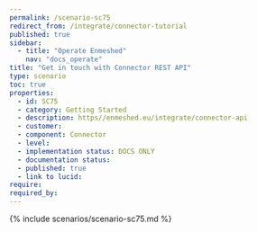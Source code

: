 ```yaml
---
permalink: /scenario-sc75
redirect_from: /integrate/connector-tutorial
published: true
sidebar:
  - title: "Operate Enmeshed"
    nav: "docs_operate"
title: "Get in touch with Connector REST API"
type: scenario
toc: true
properties:
  - id: SC75
  - category: Getting Started
  - description: https//enmeshed.eu/integrate/connector-api
  - customer:
  - component: Connector
  - level:
  - implementation status: DOCS ONLY
  - documentation status:
  - published: true
  - link to lucid:
require:
required_by:
---
```


{% include scenarios/scenario-sc75.md %}
